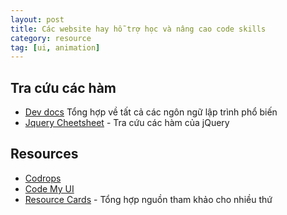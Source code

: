 ```yaml
---
layout: post
title: Các website hay hỗ trợ học và nâng cao code skills
category: resource
tag: [ui, animation]
---
```


## Tra cứu các hàm

- [Dev docs](http://devdocs.io/) Tổng hợp về tất cả các ngôn ngữ lập trình phổ biến
- [Jquery Cheetsheet](https://oscarotero.com/jquery/) - Tra cứu các hàm của jQuery

## Resources

- [Codrops](https://tympanus.net/codrops/)
- [Code My UI](http://codemyui.com/)
- [Resource Cards](https://resourcecards.com/) - Tổng hợp nguồn tham khảo cho nhiều thứ
